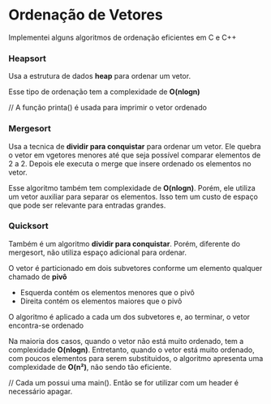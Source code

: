 # Ordenação de Vetores
Implementei alguns algoritmos de ordenação eficientes em C e C++

### Heapsort
Usa a estrutura de dados **heap** para ordenar um vetor.

Esse tipo de ordenação tem a complexidade de **O(nlogn)**

// A função printa() é usada para imprimir o vetor ordenado

### Mergesort
Usa a tecnica de **dividir para conquistar** para ordenar um vetor.
Ele quebra o vetor em vgetores menores até que seja possível comparar elementos de 2 a 2.
Depois ele executa o merge que insere ordenado os elementos no vetor.

Esse algoritmo também tem complexidade de **O(nlogn)**. Porém, ele utiliza um vetor auxiliar para
separar os elementos. Isso tem um custo de espaço que pode ser relevante para entradas grandes.

### Quicksort
Também é um algoritmo **dividir para conquistar**. Porém, diferente do mergesort, não utiliza
espaço adicional para ordenar.

O vetor é particionado em dois subvetores conforme um elemento qualquer chamado de **pivô**
- Esquerda contém os elementos menores que o pivô
- Direita contém os elementos maiores que o pivô
  
O algoritmo é aplicado a cada um dos subvetores e, ao terminar, o vetor encontra-se ordenado

Na maioria dos casos, quando o vetor não está muito ordenado, tem a complexidade **O(nlogn)**.
Entretanto, quando o vetor está muito ordenado, com poucos elementos para serem substituidos,
o algoritmo apresenta uma complexidade de **O(n²)**, não sendo tão eficiente.

// Cada um possui uma main(). Então se for utilizar com um header é necessário apagar.
